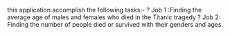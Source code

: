 this application accomplish the
following tasks:-
? Job 1 :Finding the average age of males and females who died in the
Titanic tragedy
? Job 2: Finding the number of people died or survived with their genders
and ages.